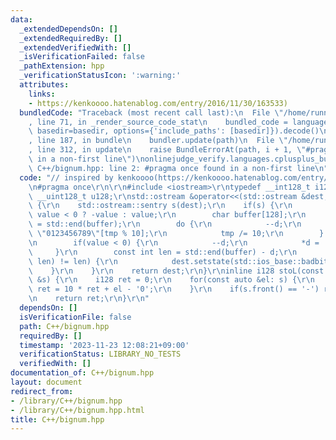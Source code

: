 ```yaml
---
data:
  _extendedDependsOn: []
  _extendedRequiredBy: []
  _extendedVerifiedWith: []
  _isVerificationFailed: false
  _pathExtension: hpp
  _verificationStatusIcon: ':warning:'
  attributes:
    links:
    - https://kenkoooo.hatenablog.com/entry/2016/11/30/163533)
  bundledCode: "Traceback (most recent call last):\n  File \"/home/runner/.local/lib/python3.10/site-packages/onlinejudge_verify/documentation/build.py\"\
    , line 71, in _render_source_code_stat\n    bundled_code = language.bundle(stat.path,\
    \ basedir=basedir, options={'include_paths': [basedir]}).decode()\n  File \"/home/runner/.local/lib/python3.10/site-packages/onlinejudge_verify/languages/cplusplus.py\"\
    , line 187, in bundle\n    bundler.update(path)\n  File \"/home/runner/.local/lib/python3.10/site-packages/onlinejudge_verify/languages/cplusplus_bundle.py\"\
    , line 312, in update\n    raise BundleErrorAt(path, i + 1, \"#pragma once found\
    \ in a non-first line\")\nonlinejudge_verify.languages.cplusplus_bundle.BundleErrorAt:\
    \ C++/bignum.hpp: line 2: #pragma once found in a non-first line\n"
  code: "// inspired by kenkoooo(https://kenkoooo.hatenablog.com/entry/2016/11/30/163533)\r\
    \n#pragma once\r\n\r\n#include <iostream>\r\ntypedef __int128_t i128;\r\ntypedef\
    \ __uint128_t u128;\r\nstd::ostream &operator<<(std::ostream &dest, i128 value)\
    \ {\r\n    std::ostream::sentry s(dest);\r\n    if(s) {\r\n        u128 tmp =\
    \ value < 0 ? -value : value;\r\n        char buffer[128];\r\n        char *d\
    \ = std::end(buffer);\r\n        do {\r\n            --d;\r\n            *d =\
    \ \"0123456789\"[tmp % 10];\r\n            tmp /= 10;\r\n        } while(tmp);\r\
    \n        if(value < 0) {\r\n            --d;\r\n            *d = '-';\r\n   \
    \     }\r\n        const int len = std::end(buffer) - d;\r\n        if(dest.rdbuf()->sputn(d,\
    \ len) != len) {\r\n            dest.setstate(std::ios_base::badbit);\r\n    \
    \    }\r\n    }\r\n    return dest;\r\n}\r\ninline i128 stoL(const std::string\
    \ &s) {\r\n    i128 ret = 0;\r\n    for(const auto &el: s) {\r\n        if(isdigit(el))\
    \ ret = 10 * ret + el - '0';\r\n    }\r\n    if(s.front() == '-') ret = -ret;\r\
    \n    return ret;\r\n}\r\n"
  dependsOn: []
  isVerificationFile: false
  path: C++/bignum.hpp
  requiredBy: []
  timestamp: '2023-11-23 12:08:21+09:00'
  verificationStatus: LIBRARY_NO_TESTS
  verifiedWith: []
documentation_of: C++/bignum.hpp
layout: document
redirect_from:
- /library/C++/bignum.hpp
- /library/C++/bignum.hpp.html
title: C++/bignum.hpp
---
```

